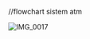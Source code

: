 //flowchart sistem atm

![IMG_0017](https://github.com/user-attachments/assets/e8687cee-769d-4f96-94c0-3be78881980d)
